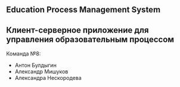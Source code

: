 ## Education Process Management System ##
## Клиент-серверное приложение для управления образовательным процессом ##

Команда  №8:
- Антон Булдыгин
- Александр Мишуков
- Александра Нескородева
